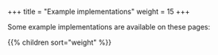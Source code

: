+++
title = "Example implementations"
weight = 15
+++

Some example implementations are available on these pages:

{{% children sort="weight" %}}